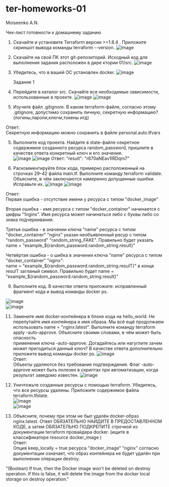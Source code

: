 # ter-homeworks-01  
Moiseenko A.N.  

Чек-лист готовности к домашнему заданию  
1. Скачайте и установите Terraform версии >=1.8.4 . Приложите скриншот вывода команды terraform --version.
![image](https://github.com/user-attachments/assets/60bf2257-7bc4-4c63-9f26-016fc330a0e2)

2. Скачайте на свой ПК этот git-репозиторий. Исходный код для выполнения задания расположен в дире ктории 01/src.
![image](https://github.com/user-attachments/assets/0d39ee16-40d2-456e-bb98-8a1a9c47c98e)
  
3. Убедитесь, что в вашей ОС установлен docker.
![image](https://github.com/user-attachments/assets/9f769094-9a61-40fd-9a98-80d2e1666f77)


    Задание 1  
1. Перейдите в каталог src. Скачайте все необходимые зависимости, использованные в проекте.
![image](https://github.com/user-attachments/assets/97706206-af10-40f9-b6c8-f49c60f64c7a)
![image](https://github.com/user-attachments/assets/cb0b0cec-4048-446f-9050-f2ca6322bbd9)
  
3. Изучите файл .gitignore. В каком terraform-файле, согласно этому .gitignore, допустимо сохранить личную, секретную информацию?(логины,пароли,ключи,токены итд)
  
Ответ:  
Секретную информацию можно сохранить в файле personal.auto.tfvars  
   
5. Выполните код проекта. Найдите в state-файле секретное содержимое созданного ресурса random_password, пришлите в качестве ответа конкретный ключ и его значение.  
![image](https://github.com/user-attachments/assets/c5e04ea0-9bfc-4afd-88f5-904a1581e389)
![image](https://github.com/user-attachments/assets/d5d8b957-d554-458c-abcd-5dbc76453e0e)
Ответ:
 "result": "r870aNEav1lRDqm7"  
  
7. Раскомментируйте блок кода, примерно расположенный на строчках 29–42 файла main.tf. Выполните команду terraform validate. Объясните, в чём заключаются намеренно допущенные ошибки. Исправьте их.
![image](https://github.com/user-attachments/assets/87ca65aa-79a4-41c3-aeb6-7e47f4e4f507)
![image](https://github.com/user-attachments/assets/83ce6640-4c39-444c-acbd-b1eb13f145c8)  


Ответ:  
Первая ошибка - отсутствие имени у ресурса с типом "docker_image"  
  
Вторая ошибка - имя ресурса с типом "docker_container" начинается с цмфры "1nginx". Имя ресурса может начинаться либо с буквы либо со знака подчеркивания.  
  
Третья ошибка - в значении ключа "name" ресурса с типом "docker_container" "nginx" указан необъявленный ресур с типом "random_password" "random_string_FAKE". Правильно будет указать name  = "example_${random_password.random_string.result}"  

Четвёртая ошибка - о шибка в значении ключа "name" ресурса с типом "docker_container" "nginx":  
name  = "example_${random_password.random_string.resulT}"  в конце resulT загланый символ. Правильно будет name  = "example_${random_password.random_string.result}"  
  
9. Выполните код. В качестве ответа приложите: исправленный фрагмент кода и вывод команды docker ps.

![image](https://github.com/user-attachments/assets/f146c403-ffc4-4bc3-925e-e07d1a5b7860)  
![image](https://github.com/user-attachments/assets/54e0e5a8-64d5-4793-b422-ac88de9d82f5)  
  
11. Замените имя docker-контейнера в блоке кода на hello_world. Не перепутайте имя контейнера и имя образа. Мы всё ещё продолжаем использовать name = "nginx:latest". Выполните команду terraform apply -auto-approve. Объясните своими словами, в чём может быть опасность  
применения ключа -auto-approve. Догадайтесь или нагуглите зачем может пригодиться данный ключ? В качестве ответа дополнительно приложите вывод команды docker ps.
![image](https://github.com/user-attachments/assets/28a9ab99-dc5f-4f75-98d1-49e4b81baa43)  
Ответ:  
Объекты удаляются без требования подтверждения.
Флаг -auto-approve может быть полезен в скриптах при автоматизации, когда результат заведомо известен.
![image](https://github.com/user-attachments/assets/9bf9b1f8-d7be-4fb1-9679-9ad3f28292a7)  
  
13. Уничтожьте созданные ресурсы с помощью terraform. Убедитесь, что все ресурсы удалены. Приложите содержимое файла terraform.tfstate.  
![image](https://github.com/user-attachments/assets/aaafc5df-588f-41df-aa61-38083ca7c976)  
![image](https://github.com/user-attachments/assets/2a412149-d0ad-4947-984e-1656b620d89c)  
  
15. Объясните, почему при этом не был удалён docker-образ nginx:latest. Ответ ОБЯЗАТЕЛЬНО НАЙДИТЕ В ПРЕДОСТАВЛЕННОМ КОДЕ, а затем ОБЯЗАТЕЛЬНО ПОДКРЕПИТЕ строчкой из документации terraform провайдера docker. (ищите в классификаторе resource docker_image )  
Ответ:  
Опция keep_locally = true ресурса "docker_image" "nginx" согласно документации означает, что образ контейнера не будет удалён при выполнении операции destroy.  
  
 "(Boolean) If true, then the Docker image won't be deleted on destroy operation. If this is false, it will delete the image from the docker local storage on destroy operation."  
 





